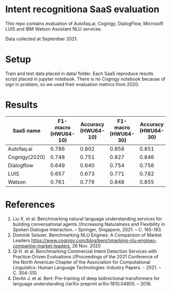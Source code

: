 # Intent recognitiona SaaS evaluation

This repo contains evaluation of Autofaq.ai, Cognigy, DialogFlow, Microsoft LUIS and IBM Watson Assistant NLU services.

Data collected at September 2021.

# Setup

Train and test data placed in data/ folder.
Each SaaS reproduce results script placed in jupyter notebook.
There is no Cognigy notebook because of sign in problem, so we used their evaluation metrics from 2020.

# Results

| SaaS name       | F1-macro (HWU64-10)  | Accuracy (HWU64-10)  | F1-macro (HWU64-30)  | Accuracy (HWU64-30)  | Response time (sec.) per query |
| --------------- | -------------------- | -------------------- | -------------------- | -------------------- | ------------------------ |
| Autofaq.ai      | 0.786                | 0.802                | 0.858                | 0.851                | 0.270+-0.035             |
| Cognigy(2020)   | 0.748                | 0.751                | 0.827                | 0.846                | no data                  |
| Dialogflow      | 0.649                | 0.640                | 0.754                | 0.756                | 0.273+-0.033             |
| LUIS            | 0.657                | 0.673                | 0.771                | 0.782                | 0.314+-0.053             |
| Watson          | 0.761                | 0.776                | 0.848                | 0.855                | 0.180+-0.036             |


# References

1. Liu X. et al. Benchmarking natural language understanding services for building conversational agents //Increasing Naturalness and Flexibility in Spoken Dialogue Interaction. – Springer, Singapore, 2021. – С. 165-183.
2. Dominik Seisser. Benchmarking NLU Engines: A Comparison of Market Leaders https://www.cognigy.com/blog/benchmarking-nlu-engines-comparing-market-leaders, 26 Nov. 2020
3. Qi H. et al. Benchmarking Commercial Intent Detection Services with Practice-Driven Evaluations //Proceedings of the 2021 Conference of the North American Chapter of the Association for Computational Linguistics: Human Language Technologies: Industry Papers. – 2021. – С. 304-310.
4. Devlin J. et al. Bert: Pre-training of deep bidirectional transformers for language understanding //arXiv preprint arXiv:1810.04805. – 2018.
